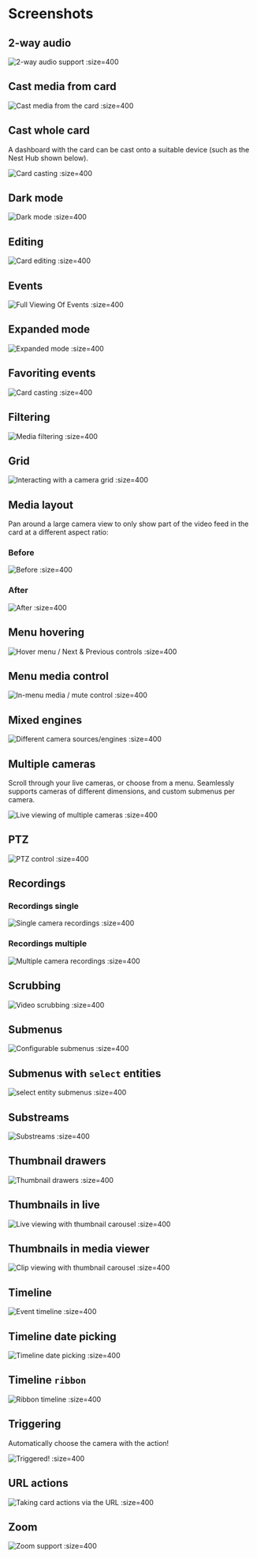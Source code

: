 # Screenshots

## 2-way audio

![](images/microphone.gif '2-way audio support :size=400')

## Cast media from card

![](images/cast-your-events.gif 'Cast media from the card :size=400')

## Cast whole card

A dashboard with the card can be cast onto a suitable device (such as the Nest Hub shown below).

![](images/card-on-nest-hub.jpg 'Card casting :size=400')

## Dark mode

![](images/dark-mode.gif 'Dark mode :size=400')

## Editing

![](images/editor.gif 'Card editing :size=400')

## Events

![](images/gallery.png 'Full Viewing Of Events :size=400')

## Expanded mode

![](images/expanded.gif 'Expanded mode :size=400')

## Favoriting events

![](images/star.gif 'Card casting :size=400')

## Filtering

![](images/media-filtering.gif 'Media filtering :size=400')

## Grid

![](images/grid-small.gif 'Interacting with a camera grid :size=400')

## Media layout

Pan around a large camera view to only show part of the video feed in the card at a different aspect ratio:

### Before

![](images/media-layout-a.png 'Before :size=400')

### After

![](images/media-layout-b.png 'After :size=400')

## Menu hovering

![](images/viewer-with-thumbnail-next-prev.gif 'Hover menu / Next & Previous controls :size=400')

## Menu media control

![](images/native-media-control.png 'In-menu media / mute control :size=400')

## Mixed engines

![](images/motioneye.gif 'Different camera sources/engines :size=400')

## Multiple cameras

Scroll through your live cameras, or choose from a menu. Seamlessly supports
cameras of different dimensions, and custom submenus per camera.

![](images/camera-carousel.gif 'Live viewing of multiple cameras :size=400')

## PTZ

![](images/native-ptz.gif 'PTZ control :size=400')

## Recordings

### Recordings single

![](images/recording-seek.gif 'Single camera recordings :size=400')

### Recordings multiple

![](images/recording-seek-all-cameras.gif 'Multiple camera recordings :size=400')

## Scrubbing

![](images/video-scrubbing.gif 'Video scrubbing :size=400')

## Submenus

![](images/submenu.gif 'Configurable submenus :size=400')

## Submenus with `select` entities

![](images/submenu-select.gif 'select entity submenus :size=400')

## Substreams

![](images/substream.gif 'Substreams :size=400')

## Thumbnail drawers

![](images/thumbnails-in-drawer.gif 'Thumbnail drawers :size=400')

## Thumbnails in live

![](images/live-thumbnails.gif 'Live viewing with thumbnail carousel :size=400')

## Thumbnails in media viewer

![](images/viewer-thumbnails.gif 'Clip viewing with thumbnail carousel :size=400')

## Timeline

![](images/timeline.gif 'Event timeline :size=400')

## Timeline date picking

![](images/date-picker.gif 'Timeline date picking :size=400')

## Timeline `ribbon`

![](images/ribbon-timeline.png 'Ribbon timeline :size=400')

## Triggering

Automatically choose the camera with the action!

![](images/triggered.gif 'Triggered! :size=400')

## URL actions

![](images/navigate-picture-elements.gif 'Taking card actions via the URL :size=400')

## Zoom

![](images/zoom.gif 'Zoom support :size=400')
